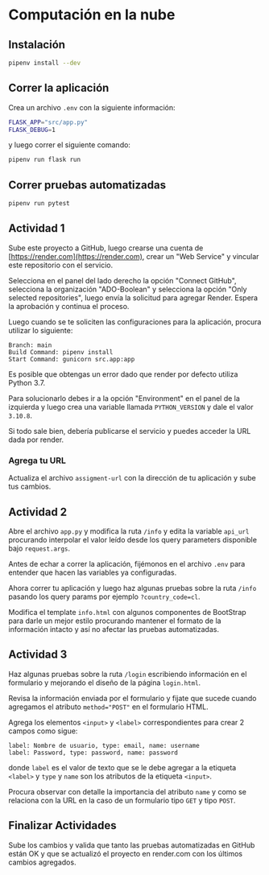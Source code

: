 # Computación en la nube

## Instalación

```bash
pipenv install --dev
```

## Correr la aplicación

Crea un archivo `.env` con la siguiente información:

```bash
FLASK_APP="src/app.py"
FLASK_DEBUG=1
```

y luego correr el siguiente comando:
```bash
pipenv run flask run
```

## Correr pruebas automatizadas

```bash
pipenv run pytest
```
## Actividad 1

Sube este proyecto a GitHub, luego crearse una cuenta de [https://render.com](https://render.com), crear un "Web Service" y vincular este repositorio con el servicio. 

Selecciona en el panel del lado derecho la opción "Connect GitHub", selecciona la organización "ADO-Boolean" y selecciona la opción "Only selected repositories", luego envía la solicitud para agregar Render. Espera la aprobación y continua el proceso.

Luego cuando se te soliciten las configuraciones para la aplicación, procura utilizar lo siguiente:

```
Branch: main
Build Command: pipenv install
Start Command: gunicorn src.app:app
```

Es posible que obtengas un error dado que render por defecto utiliza Python 3.7.

Para solucionarlo debes ir a la opción "Environment" en el panel de la izquierda y luego crea una variable llamada `PYTHON_VERSION` y dale el valor `3.10.8`.

Si todo sale bien, debería publicarse el servicio y puedes acceder la URL dada por render.

### Agrega tu URL

Actualiza el archivo `assigment-url` con la dirección de tu aplicación y sube tus cambios.

## Actividad 2

Abre el archivo `app.py` y modifica la ruta `/info` y edita la variable `api_url` procurando interpolar el valor leído desde los query parameters disponible bajo `request.args`.

Antes de echar a correr la aplicación, fijémonos en el archivo `.env` para entender que hacen las variables ya configuradas.

Ahora correr tu aplicación y luego haz algunas pruebas sobre la ruta `/info` pasando los query params por ejemplo `?country_code=cl`.

Modifica el template `info.html` con algunos componentes de BootStrap para darle un mejor estilo procurando mantener el formato de la información intacto y así no afectar las pruebas automatizadas.

## Actividad 3

Haz algunas pruebas sobre la ruta `/login` escribiendo información en el formulario y mejorando el diseño de la página `login.html`.

Revisa la información enviada por el formulario y fijate que sucede cuando agregamos el atributo `method="POST"` en el formulario HTML.

Agrega los elementos `<input>` y `<label>` correspondientes para crear 2 campos como sigue:

```
label: Nombre de usuario, type: email, name: username
label: Password, type: password, name: password
```

donde `label` es el valor de texto que se le debe agregar a la etiqueta `<label>` y `type` y `name` son los atributos de la etiqueta `<input>`.

Procura observar con detalle la importancia del atributo `name` y como se relaciona con la URL en la caso de un formulario tipo `GET` y tipo `POST`.

## Finalizar Actividades

Sube los cambios y valida que tanto las pruebas automatizadas en GitHub están OK y que se actualizó el proyecto en render.com con los últimos cambios agregados.
